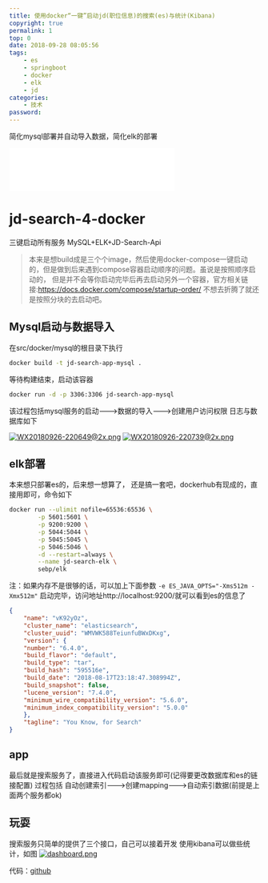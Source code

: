 ```yaml
---
title: 使用docker“一键”启动jd(职位信息)的搜索(es)与统计(Kibana)
copyright: true
permalink: 1
top: 0
date: 2018-09-28 08:05:56
tags:
    - es
    - springboot
    - docker
    - elk
    - jd
categories:
    - 技术
password:
---
```


简化mysql部署并自动导入数据，简化elk的部署

<!--more-->

<iframe frameborder="no" border="0" marginwidth="0" marginheight="0" width=330 height=86 src="//music.163.com/outchain/player?type=2&id=1883422&auto=1&height=66"></iframe>

# jd-search-4-docker

三键启动所有服务
MySQL+ELK+JD-Search-Api

> 本来是想build成是三个个image，然后使用docker-compose一键启动的，但是做到后来遇到compose容器启动顺序的问题。虽说是按照顺序启动的，
但是并不会等你启动完毕后再去启动另外一个容器，官方相关链接:https://docs.docker.com/compose/startup-order/ 不想去折腾了就还是按照分块的去启动吧。

## Mysql启动与数据导入

在src/docker/mysql的根目录下执行
```bash
docker build -t jd-search-app-mysql .
```

等待构建结束，启动该容器
```bash
docker run -d -p 3306:3306 jd-search-app-mysql 
```
该过程包括mysql服务的启动--->数据的导入--->创建用户访问权限
日志与数据库如下

[![WX20180926-220649@2x.png](https://i.loli.net/2018/09/26/5bab930495914.png)](https://i.loli.net/2018/09/26/5bab930495914.png)
[![WX20180926-220739@2x.png](https://i.loli.net/2018/09/26/5bab9304d4b94.png)](https://i.loli.net/2018/09/26/5bab9304d4b94.png)



## elk部署
本来想只部署es的，后来想一想算了， 还是搞一套吧，dockerhub有现成的，直接用即可，命令如下

```bash
docker run --ulimit nofile=65536:65536 \
        -p 5601:5601 \
        -p 9200:9200 \
        -p 5044:5044 \
        -p 5045:5045 \
        -p 5046:5046 \
        -d --restart=always \
        --name jd-search-elk \
        sebp/elk
```
注：如果内存不是很够的话，可以加上下面参数
`-e ES_JAVA_OPTS="-Xms512m -Xmx512m"`
启动完毕，访问地址http://localhost:9200/就可以看到es的信息了
```json
{
    "name": "vK92yOz",
    "cluster_name": "elasticsearch",
    "cluster_uuid": "WMVWK588TeiunfuBWxDKxg",
    "version": {
    "number": "6.4.0",
    "build_flavor": "default",
    "build_type": "tar",
    "build_hash": "595516e",
    "build_date": "2018-08-17T23:18:47.308994Z",
    "build_snapshot": false,
    "lucene_version": "7.4.0",
    "minimum_wire_compatibility_version": "5.6.0",
    "minimum_index_compatibility_version": "5.0.0"
    },
    "tagline": "You Know, for Search"
}
```

## app

最后就是搜索服务了，直接进入代码启动该服务即可(记得要更改数据库和es的链接配置)
过程包括
自动创建索引--->创建mapping--->自动索引数据(前提是上面两个服务都ok)

## 玩耍

搜索服务只简单的提供了三个接口，自己可以接着开发
使用kibana可以做些统计，如图
[![dashboard.png](https://i.loli.net/2018/09/27/5bace96366f3c.png)](https://i.loli.net/2018/09/27/5bace96366f3c.png)


代码：[github](https://github.com/vector4wang/elasticsearch-quick/tree/jd-search-4-docker)

